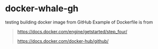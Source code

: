 # docker-whale-gh
testing building docker image from GitHub
Example of Dockerfile is from 

> https://docs.docker.com/engine/getstarted/step_four/
>
> https://docs.docker.com/docker-hub/github/
